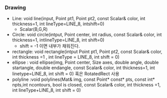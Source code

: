 ### Drawing

* Line: void line(input, Point pt1, Point pt2, const Scalar& color, int thickness=1, int lineType=LINE_8, intshift=0)
  * Scalar(B,G,R)
* Circle: void circle(intput, Point center, int radius, const Scalar& color, int thickness=1, intlineType=LINE_8, int shift=0)
  * shift = -1 이면 내부가 채워진다.
* rectangle: void rectangle(intput Point pt1, Point pt2, const Scalar& color, int thickness =1 , int lineType = LINE_8, int shift = 0)
* ellipse : void ellipse(img, Point center, Size axes, double angle, double startangle, double endangle, const Scalar& color, int thickness=1, int linetype=LINE_8, int shift = 0) 혹은 RotatedRect 사용 
* polyline :void polylines(Mat& img, const Point* const* pts, const int* npts,int ncontours, bool is closed, const Scalar& color, int thickness =1, int lineType+LINE_8, int shift = 0)





